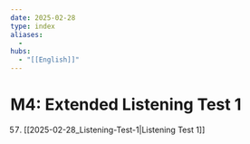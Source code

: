 ```yaml
---
date: 2025-02-28
type: index
aliases:
  -
hubs:
  - "[[English]]"
---
```


# M4: Extended Listening Test 1

57. [[2025-02-28_Listening-Test-1|Listening Test 1]]

